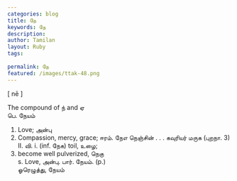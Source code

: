 ```yaml
---
categories: blog
title: நே
keywords: நே
description: 
author: Tamilan
layout: Ruby
tags: 
 
permalink: நே
featured: /images/ttak-48.png
---
```

  
[ nē ]  
  
The compound of ந் and ஏ  
பெ. நேயம்  
1. Love; அன்பு  
2. Compassion, mercy, grace; ஈரம். நேஎ நெஞ்சின் . . . கவுரியர் மருக (புறநா. 3)  
II. வி. i. (inf. நேக) toil, உழை;  
2. become well pulverized, நெகு  
s. Love, அன்பு. பார். நேயம். (p.)  
ஓரெழுத்து, நேயம்